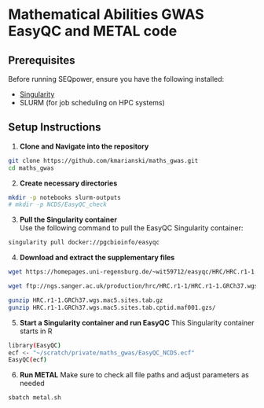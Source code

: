 # Mathematical Abilities GWAS EasyQC and METAL code

## Prerequisites

Before running SEQpower, ensure you have the following installed:
- [Singularity](https://sylabs.io/singularity/)
- SLURM (for job scheduling on HPC systems)

## Setup Instructions

1. **Clone and Navigate into the repository**
```bash
git clone https://github.com/kmarianski/maths_gwas.git
cd maths_gwas
```

2. **Create necessary directories**
```bash
mkdir -p notebooks slurm-outputs
# mkdir -p NCDS/EasyQC_check
```

3. **Pull the Singularity container**  
Use the following command to pull the EasyQC Singularity container:
```bash
singularity pull docker://pgcbioinfo/easyqc
```

4. **Download and extract the supplementary files**
```bash
wget https://homepages.uni-regensburg.de/~wit59712/easyqc/HRC/HRC.r1-1.GRCh37.wgs.mac5.sites.tab.cptid.maf001.gz

wget ftp://ngs.sanger.ac.uk/production/hrc/HRC.r1-1/HRC.r1-1.GRCh37.wgs.mac5.sites.tab.gz

gunzip HRC.r1-1.GRCh37.wgs.mac5.sites.tab.gz
gunzip HRC.r1-1.GRCh37.wgs.mac5.sites.tab.cptid.maf001.gzs/
```

5. **Start a Singularity container and run EasyQC**
This Singularity container starts in R
```bash
library(EasyQC)
ecf <- "~/scratch/private/maths_gwas/EasyQC_NCDS.ecf"
EasyQC(ecf)
```

6. **Run METAL**
Make sure to check all file paths and adjust parameters as needed
```bash
sbatch metal.sh
```